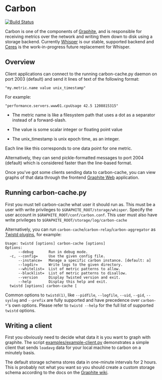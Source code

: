 # Carbon

[![Build Status](https://secure.travis-ci.org/graphite-project/carbon.png?branch=master)](http://travis-ci.org/graphite-project/carbon)

Carbon is one of the components of [Graphite][], and is responsible for
receiving metrics over the network and writing them down to disk using a
storage backend. Currently [Whisper][] is our stable, supported backend and
[Ceres][] is the work-in-progress future replacement for Whisper.

[Graphite]: https://github.com/graphite-project
[Graphite Web]: https://github.com/graphite-project/graphite-web
[Whisper]: https://github.com/graphite-project/whisper
[Ceres]: https://github.com/graphite-project/ceres

## Overview

Client applications can connect to the running carbon-cache.py daemon on port
2003 (default) and send it lines of text of the following format:

    "my.metric.name value unix_timestamp"

For example:

    "performance.servers.www01.cpuUsage 42.5 1208815315"

- The metric name is like a filesystem path that uses a dot as a separator instead of
a forward-slash.

- The value is some scalar integer or floating point value 

- The unix_timestamp is unix epoch time, as an integer.

Each line like this corresponds to one data point for one metric.

Alternatively, they can send pickle-formatted messages to port 2004 (default)
which is considered faster than the line-based format.

Once you've got some clients sending data to carbon-cache, you can view
graphs of that data through the frontend [Graphite Web][] application.

## Running carbon-cache.py

First you must tell carbon-cache what user it should run as.  This must be a
user with write privileges to `$GRAPHITE_ROOT/storage/whisper`. Specify the
user account in `$GRAPHITE_ROOT/conf/carbon.conf`. This user must also have
write privileges to `$GRAPHITE_ROOT/storage/log/carbon-cache`

Alternatively, you can run `carbon-cache`/`carbon-relay`/`carbon-aggregator` as
[Twistd plugins][], for example:

    Usage: twistd [options] carbon-cache [options]
    Options:
          --debug       Run in debug mode.
      -c, --config=     Use the given config file.
          --instance=   Manage a specific carbon instance. [default: a]
          --logdir=     Write logs to the given directory.
          --whitelist=  List of metric patterns to allow.
          --blacklist=  List of metric patterns to disallow.
          --version     Display Twisted version and exit.
          --help        Display this help and exit.
      twistd [options] carbon-cache [

Common options to `twistd(1)`, like `--pidfile`, `--logfile`, `--uid`, `--gid`,
`--syslog` and `--prefix` are fully supported and have precedence over
`carbon-*`'s own options. Please refer to `twistd --help` for the full list of
supported `twistd` options.

[Twistd plugins]: http://twistedmatrix.com/documents/current/core/howto/plugin.html

## Writing a client

First you obviously need to decide what data it is you want to graph with
graphite. The script [examples/example-client.py] demonstrates a simple client
that sends `loadavg` data for your local machine to carbon on a minutely basis.

The default storage schema stores data in one-minute intervals for 2 hours.
This is probably not what you want so you should create a custom storage schema
according to the docs on the [Graphite wiki][].

[Graphite wiki]: http://graphite.wikidot.com
[examples/example-client.py]: https://github.com/graphite-project/carbon/blob/master/examples/example-client.py
